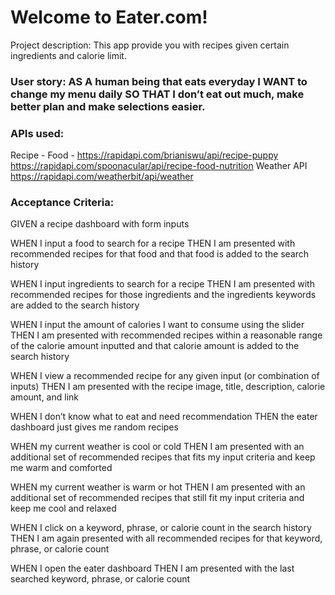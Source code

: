 # Welcome to Eater.com!

Project description: This app provide you with recipes given certain ingredients and calorie limit.

### User story: AS A human being that eats everyday I WANT to change my menu daily SO THAT I don’t eat out much, make better plan and make selections easier.

### APIs used: 
Recipe - Food - https://rapidapi.com/brianiswu/api/recipe-puppy https://rapidapi.com/spoonacular/api/recipe-food-nutrition
Weather API https://rapidapi.com/weatherbit/api/weather



### Acceptance Criteria:
GIVEN a recipe dashboard with form inputs

WHEN I input a food to search for a recipe THEN I am presented with recommended recipes for that food and that food is added to the search history

WHEN I input ingredients to search for a recipe THEN I am presented with recommended recipes for those ingredients and the ingredients keywords are added to the search history

WHEN I input the amount of calories I want to consume using the slider THEN I am presented with recommended recipes within a reasonable range of the calorie amount inputted and that calorie amount is added to the search history

WHEN I view a recommended recipe for any given input (or combination of inputs) THEN I am presented with the recipe image, title, description, calorie amount, and link

WHEN I don’t know what to eat and need recommendation THEN the eater dashboard just gives me random recipes

WHEN my current weather is cool or cold THEN I am presented with an additional set of recommended recipes that fits my input criteria and keep me warm and comforted

WHEN my current weather is warm or hot THEN I am presented with an additional set of recommended recipes that still fit my input criteria and keep me cool and relaxed

WHEN I click on a keyword, phrase, or calorie count in the search history THEN I am again presented with all recommended recipes for that keyword, phrase, or calorie count

WHEN I open the eater dashboard THEN I am presented with the last searched keyword, phrase, or calorie count
